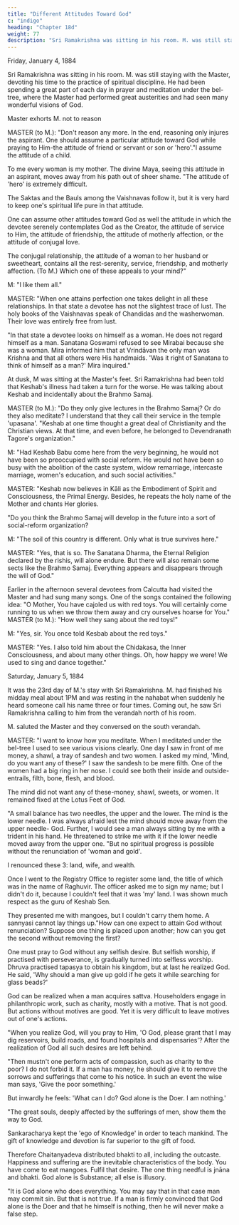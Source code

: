 ```yaml
---
title: "Different Attitudes Toward God"
c: "indigo"
heading: "Chapter 18d"
weight: 77
description: "Sri Ramakrishna was sitting in his room. M. was still staying with the Master, devoting his time to the practice of spiritual discipline. He had been spending a great part of each day in prayer and meditation under the bel-tree, where the Master had performed great austerities and had seen many wonderful visions of God."
---
```



Friday, January 4, 1884

Sri Ramakrishna was sitting in his room. M. was still staying with the Master, devoting his time to the practice of spiritual discipline. He had been spending a great part of each day in prayer and meditation under the bel-tree, where the Master had performed great austerities and had seen many wonderful visions of God.

Master exhorts M. not to reason

MASTER (to M.): "Don't reason any more. In the end, reasoning only injures the aspirant. One should assume a particular attitude toward God while praying to Him-the
attitude of friend or servant or son or 'hero'."I assume the attitude of a child. 

To me every woman is my mother. The divine Maya, seeing this attitude in an aspirant, moves away from his path out of sheer shame. "The attitude of 'hero' is extremely difficult. 

The Saktas and the Bauls among the Vaishnavas follow it, but it is very hard to keep one's spiritual life pure in that attitude.

One can assume other attitudes toward God as well the attitude in which the devotee serenely contemplates God as the Creator, the attitude of service to Him, the attitude of friendship, the attitude of motherly affection, or the attitude of conjugal love. 

The conjugal relationship, the attitude of a woman to her husband or sweetheart, contains all the rest-serenity, service, friendship, and motherly affection. (To M.) Which one of these appeals to your mind?"

M: "I like them all."

MASTER: "When one attains perfection one takes delight in all these relationships. In that state a devotee has not the slightest trace of lust. The holy books of the
Vaishnavas speak of Chandidas and the washerwoman. Their love was entirely free from lust.

"In that state a devotee looks on himself as a woman. He does not regard himself as a man. Sanatana Goswami refused to see Mirabai because she was a woman. Mira
informed him that at Vrindāvan the only man was Krishna and that all others were His handmaids. 'Was it right of Sanatana to think of himself as a man?' Mira inquired."

At dusk, M was sitting at the Master's feet. Sri Ramakrishna had been told that Keshab's illness had taken a turn for the worse. He was talking about Keshab and incidentally about the Brahmo Samaj.

MASTER (to M.): "Do they only give lectures in the Brahmo Samaj? Or do they also meditate? I understand that they call their service in the temple 'upasana'.
"Keshab at one time thought a great deal of Christianity and the Christian views. At that time, and even before, he belonged to Devendranath Tagore's organization."

M: "Had Keshab Babu come here from the very beginning, he would not have been so preoccupied with social reform. He would not have been so busy with the abolition of the caste system, widow remarriage, intercaste marriage, women's education, and such social activities."

MASTER: "Keshab now believes in Kāli as the Embodiment of Spirit and Consciousness, the Primal Energy. Besides, he repeats the holy name of the Mother and chants Her
glories.

"Do you think the Brahmo Samaj will develop in the future into a sort of social-reform organization?

M: "The soil of this country is different. Only what is true survives here."

MASTER: "Yes, that is so. The Sanatana Dharma, the Eternal Religion declared by the rishis, will alone endure. But there will also remain some sects like the Brahmo Samaj.
Everything appears and disappears through the will of God."

Earlier in the afternoon several devotees from Calcutta had visited the Master and had sung many songs. One of the songs contained the following idea: "O Mother, You have
cajoled us with red toys. You will certainly come running to us when we throw them away and cry ourselves hoarse for You."
MASTER (to M.): "How well they sang about the red toys!"

M: "Yes, sir. You once told Kesbab about the red toys."

MASTER: "Yes. I also told him about the Chidakasa, the Inner Consciousness, and about many other things. Oh, how happy we were! We used to sing and dance together."



Saturday, January 5, 1884

It was the 23rd day of M.'s stay with Sri Ramakrishna. M. had finished his midday meal about 1PM and was resting in the nahabat when suddenly he heard
someone call his name three or four times. Coming out, he saw Sri Ramakrishna calling to him from the verandah north of his room.

M. saluted the Master and they conversed on the south verandah.

MASTER: "I want to know how you meditate. When I meditated under the bel-tree I used to see various visions clearly. One day I saw in front of me money, a shawl, a tray of sandesh and two women. I asked my mind, 'Mind, do you want any of these?' I saw the sandesh to be mere filth. One of the women had a big ring in her nose. I could see both their inside and outside-entrails, filth, bone, flesh, and blood. 

The mind did not want any of these-money, shawl, sweets, or women. It remained fixed at the Lotus Feet of God.

"A small balance has two needles, the upper and the lower. The mind is the lower needle. I was always afraid lest the mind should move away from the upper needle-
God. Further, I would see a man always sitting by me with a trident in his hand. He threatened to strike me with it if the lower needle moved away from the upper one.
"But no spiritual progress is possible without the renunciation of 'woman and gold'. 

I renounced these 3: land, wife, and wealth. 


Once I went to the Registry Office to register some land, the title of which was in the name of Raghuvir. The officer asked me
to sign my name; but I didn't do it, because I couldn't feel that it was 'my' land. I was
shown much respect as the guru of Keshab Sen. 

They presented me with mangoes, but I couldn't carry them home. A sannyasi cannot lay things up."How can one expect to attain God without renunciation? Suppose one thing is placed upon another; how can you get the second without removing the first?

One must pray to God without any selfish desire. But selfish worship, if practised with perseverance, is gradually turned into selfless worship. Dhruva practised tapasya to
obtain his kingdom, but at last he realized God. He said, 'Why should a man give up gold if he gets it while searching for glass beads?'


God can be realized when a man acquires sattva. Householders engage in philanthropic work, such as charity, mostly with a motive. That is not good. But actions without
motives are good. Yet it is very difficult to leave motives out of one's actions. 

"When you realize God, will you pray to Him, 'O God, please grant that I may dig reservoirs, build roads, and found hospitals and dispensaries'? After the realization of God all such desires are left behind.

"Then mustn't one perform acts of compassion, such as charity to the poor? I do not forbid it. If a man has money, he should give it to remove the sorrows and sufferings that come to his notice. In such an event the wise man says, 'Give the poor something.'

But inwardly he feels: 'What can I do? God alone is the Doer. I am nothing.'

"The great souls, deeply affected by the sufferings of men, show them the way to God.

Sankaracharya kept the 'ego of Knowledge' in order to teach mankind. The gift of knowledge and devotion is far superior to the gift of food. 

Therefore Chaitanyadeva distributed bhakti to all, including the outcaste. Happiness and suffering are the inevitable characteristics of the body. You have come to eat mangoes. Fulfil that desire. The one thing needful is jnāna and bhakti. God alone is Substance; all else is illusory.

"It is God alone who does everything. You may say that in that case man may commit sin. But that is not true. If a man is firmly convinced that God alone is the Doer and
that he himself is nothing, then he will never make a false step. 

